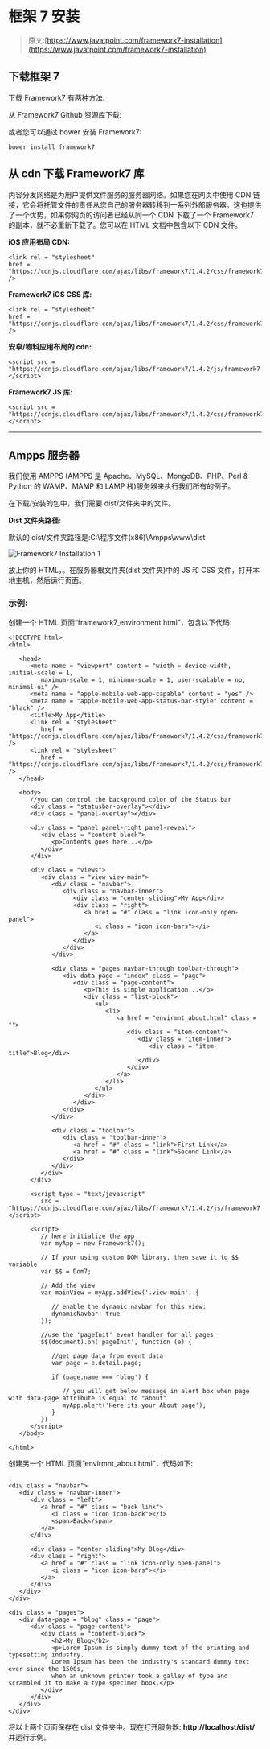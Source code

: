 # 框架 7 安装

> 原文:[https://www.javatpoint.com/framework7-installation](https://www.javatpoint.com/framework7-installation)

## 下载框架 7

下载 Framework7 有两种方法:

从 Framework7 Github 资源库下载:

或者您可以通过 bower 安装 Framework7:

```
bower install framework7

```

## 从 cdn 下载 Framework7 库

内容分发网络是为用户提供文件服务的服务器网络。如果您在网页中使用 CDN 链接，它会将托管文件的责任从您自己的服务器转移到一系列外部服务器。这也提供了一个优势，如果你网页的访问者已经从同一个 CDN 下载了一个 Framework7 的副本，就不必重新下载了。您可以在 HTML 文档中包含以下 CDN 文件。

**iOS 应用布局 CDN:**

```
<link rel = "stylesheet" 
href = "https://cdnjs.cloudflare.com/ajax/libs/framework7/1.4.2/css/framework7.ios.min.css" />

```

**Framework7 iOS CSS 库:**

```
<link rel = "stylesheet" 
href = "https://cdnjs.cloudflare.com/ajax/libs/framework7/1.4.2/css/framework7.ios.colors.min.css" />

```

**安卓/物料应用布局的 cdn:**

```
<script src = "https://cdnjs.cloudflare.com/ajax/libs/framework7/1.4.2/js/framework7.min.js"></script>

```

**Framework7 JS 库:**

```
<script src = "https://cdnjs.cloudflare.com/ajax/libs/framework7/1.4.2/css/framework7.material.min.css"></script>

```

* * *

## Ampps 服务器

我们使用 AMPPS (AMPPS 是 Apache、MySQL、MongoDB、PHP、Perl & Python 的 WAMP、MAMP 和 LAMP 栈)服务器来执行我们所有的例子。

在下载/安装的包中，我们需要 dist/文件夹中的文件。

**Dist 文件夹路径:**

默认的 dist/文件夹路径是:C:\程序文件(x86)\Ampps\www\dist

![Framework7 Installation 1](../Images/e8ecf2e65e5150eb6bfe54d2851267e2.png)

放上你的 HTML，。在服务器根文件夹(dist 文件夹)中的 JS 和 CSS 文件，打开本地主机，然后运行页面。

### 示例:

创建一个 HTML 页面“framework7_environment.html”，包含以下代码:

```
<!DOCTYPE html>
<html>

   <head>
      <meta name = "viewport" content = "width = device-width, initial-scale = 1, 
         maximum-scale = 1, minimum-scale = 1, user-scalable = no, minimal-ui" />
      <meta name = "apple-mobile-web-app-capable" content = "yes" />
      <meta name = "apple-mobile-web-app-status-bar-style" content = "black" />
      <title>My App</title>
      <link rel = "stylesheet" 
         href = "https://cdnjs.cloudflare.com/ajax/libs/framework7/1.4.2/css/framework7.ios.min.css" />
      <link rel = "stylesheet" 
         href = "https://cdnjs.cloudflare.com/ajax/libs/framework7/1.4.2/css/framework7.ios.colors.min.css" />
   </head>

   <body>
      //you can control the background color of the Status bar
      <div class = "statusbar-overlay"></div>
      <div class = "panel-overlay"></div>

      <div class = "panel panel-right panel-reveal">
         <div class = "content-block">
            <p>Contents goes here...</p>
         </div>
      </div>

      <div class = "views">
         <div class = "view view-main">
            <div class = "navbar">
               <div class = "navbar-inner">
                  <div class = "center sliding">My App</div>
                  <div class = "right">
                     <a href = "#" class = "link icon-only open-panel">
                        <i class = "icon icon-bars"></i>
                     </a>
                  </div>
               </div>
            </div>

            <div class = "pages navbar-through toolbar-through">
               <div data-page = "index" class = "page">
                  <div class = "page-content">
                     <p>This is simple application...</p>
                     <div class = "list-block">
                        <ul>
                           <li>
                              <a href = "envirmnt_about.html" class = "">
                                 <div class = "item-content">
                                    <div class = "item-inner">
                                       <div class = "item-title">Blog</div>
                                    </div>
                                 </div>
                              </a>
                           </li>
                        </ul>
                     </div>
                  </div>
               </div>
            </div>

            <div class = "toolbar">
               <div class = "toolbar-inner">
                  <a href = "#" class = "link">First Link</a>
                  <a href = "#" class = "link">Second Link</a>
               </div>
            </div>
         </div>
      </div>

      <script type = "text/javascript" 
         src = "https://cdnjs.cloudflare.com/ajax/libs/framework7/1.4.2/js/framework7.min.js"></script>

      <script>
         // here initialize the app
         var myApp = new Framework7();

         // If your using custom DOM library, then save it to $$ variable
         var $$ = Dom7;

         // Add the view
         var mainView = myApp.addView('.view-main', {

            // enable the dynamic navbar for this view:
            dynamicNavbar: true
         });

         //use the 'pageInit' event handler for all pages
         $$(document).on('pageInit', function (e) {

            //get page data from event data
            var page = e.detail.page;

            if (page.name === 'blog') {

               // you will get below message in alert box when page with data-page attribute is equal to "about"
               myApp.alert('Here its your About page');
            }
         })
      </script>
   </body>

</html>

```

创建另一个 HTML 页面“envirmnt_about.html”，代码如下:

```
.
<div class = "navbar">
   <div class = "navbar-inner">
      <div class = "left">
         <a href = "#" class = "back link">
            <i class = "icon icon-back"></i>
            <span>Back</span>
         </a>
      </div>

      <div class = "center sliding">My Blog</div>
      <div class = "right">
         <a href = "#" class = "link icon-only open-panel">
            <i class = "icon icon-bars"></i>
         </a>
      </div>
   </div>
</div>

<div class = "pages">
   <div data-page = "blog" class = "page">
      <div class = "page-content">
         <div class = "content-block">
            <h2>My Blog</h2>
            <p>Lorem Ipsum is simply dummy text of the printing and typesetting industry. 
			Lorem Ipsum has been the industry's standard dummy text ever since the 1500s, 
			when an unknown printer took a galley of type and scrambled it to make a type specimen book.</p>
         </div>
      </div>
   </div>
</div>

```

将以上两个页面保存在 dist 文件夹中。现在打开服务器: **http://localhost/dist/** 并运行示例。